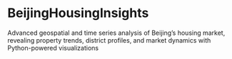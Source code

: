 # BeijingHousingInsights
Advanced geospatial and time series analysis of Beijing’s housing market, revealing property trends, district profiles, and market dynamics with Python-powered visualizations
